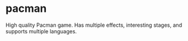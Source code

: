 # pacman
High quality Pacman game. Has multiple effects, interesting stages, and supports multiple languages.
